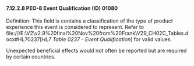 #### 7.12.2.8 PEO-8 Event Qualification (ID) 01080

Definition: This field is contains a classification of the type of product experience this event is considered to represent. Refer to file:///E:\V2\v2.9%20final%20Nov%20from%20Frank\V29_CH02C_Tables.docx#HL70237[_HL7 Table 0237 - Event Qualification_] for valid values.

Unexpected beneficial effects would not often be reported but are required by certain countries.
